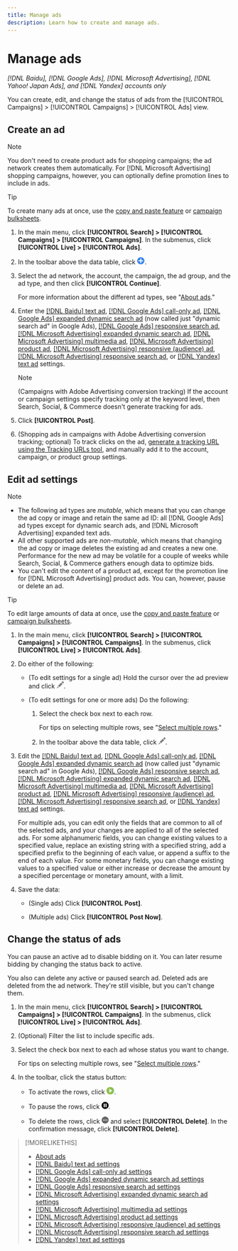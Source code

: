```yaml
---
title: Manage ads
description: Learn how to create and manage ads.
---
```

# Manage ads

*[!DNL Baidu], [!DNL Google Ads], [!DNL Microsoft Advertising], [!DNL Yahoo! Japan Ads], and [!DNL Yandex] accounts only*

You can create, edit, and change the status of ads from the [!UICONTROL Campaigns] > [!UICONTROL Campaigns] > [!UICONTROL Ads] view.

## Create an ad

>[!NOTE]
>
>You don't need to create product ads for shopping campaigns; the ad network creates them automatically. For [!DNL Microsoft Advertising] shopping campaigns, however, you can optionally define promotion lines to include in ads.

>[!TIP]
>
>To create many ads at once, use the [copy and paste feature](/help/search-social-commerce/campaign-management/campaigns/copy-paste.md) or [campaign bulksheets](/help/search-social-commerce/campaign-management/bulksheets/bulksheet-about.md).

1. In the main menu, click **[!UICONTROL Search] > [!UICONTROL Campaigns] > [!UICONTROL Campaigns]**. In the submenus, click **[!UICONTROL Live] > [!UICONTROL Ads]**.

1. In the toolbar above the data table, click ![Create](/help/search-social-commerce/assets/add.png "Create").

1. Select the ad network, the account, the campaign, the ad group, and the ad type, and then click **[!UICONTROL Continue]**.
   
   For more information about the different ad types, see "[About ads](ad-about.md)."

1. Enter the [[!DNL Baidu] text ad](ad-settings-baidu-text.md), [[!DNL Google Ads] call-only ad](ad-settings-google-call.md), [[!DNL Google Ads] expanded dynamic search ad](ad-settings-google-dsa.md) (now called just "dynamic search ad" in Google Ads), [[!DNL Google Ads] responsive search ad](ad-settings-google-rsa.md), [[!DNL Microsoft Advertising] expanded dynamic search ad](ad-settings-microsoft-dsa.md), [[!DNL Microsoft Advertising] multimedia ad](ad-settings-microsoft-multimedia.md), [[!DNL Microsoft Advertising] product ad](ad-settings-microsoft-product.md), [[!DNL Microsoft Advertising] responsive (audience) ad](ad-settings-microsoft-responsive.md), [[!DNL Microsoft Advertising] responsive search ad](ad-settings-microsoft-rsa.md), or [[!DNL Yandex] text ad](ad-settings-yandex-text.md) settings.
   
   >[!NOTE]
   >
   >(Campaigns with Adobe Advertising conversion tracking) If the account or campaign settings specify tracking only at the keyword level, then Search, Social, & Commerce doesn't generate tracking for ads.

1. Click **[!UICONTROL Post]**.

1. (Shopping ads in campaigns with Adobe Advertising conversion tracking; optional) To track clicks on the ad, [generate a tracking URL using the Tracking URLs tool](/help/search-social-commerce/tools/click-tracking-url-generate.md), and manually add it to the account, campaign, or product group settings.

## Edit ad settings

>[!NOTE]
>
>* The following ad types are *mutable*, which means that you can change the ad copy or image and retain the same ad ID: all [!DNL Google Ads] ad types except for dynamic search ads, and [!DNL Microsoft Advertising] expanded text ads.
>* All other supported ads are *non-mutable*, which means that changing the ad copy or image deletes the existing ad and creates a new one. Performance for the new ad may be volatile for a couple of weeks while Search, Social, & Commerce gathers enough data to optimize bids.
>* You can't edit the content of a product ad, except for the promotion line for [!DNL Microsoft Advertising] product ads. You can, however, pause or delete an ad.

>[!TIP]
>
>To edit large amounts of data at once, use the [copy and paste feature](/help/search-social-commerce/campaign-management/campaigns/copy-paste.md) or [campaign bulksheets](/help/search-social-commerce/campaign-management/bulksheets/bulksheet-about.md).

1. In the main menu, click **[!UICONTROL Search] > [!UICONTROL Campaigns] > [!UICONTROL Campaigns]**. In the submenus, click **[!UICONTROL Live] > [!UICONTROL Ads]**.

1. Do either of the following:
   
   * (To edit settings for a single ad) Hold the cursor over the ad preview and click ![Edit](/help/search-social-commerce/assets/edit.png "Edit").
   
   * (To edit settings for one or more ads) Do the following:
     
     1. Select the check box next to each row.
     
        For tips on selecting multiple rows, see "[Select multiple rows](/help/search-social-commerce/common-tasks/navigation-editing-selection/multiple-rows-select.md)."
     
     1. In the toolbar above the data table, click ![Edit](/help/search-social-commerce/assets/edit.png "Edit").

1. Edit the [[!DNL Baidu] text ad](ad-settings-baidu-text.md), [[!DNL Google Ads] call-only ad](ad-settings-google-call.md), [[!DNL Google Ads] expanded dynamic search ad](ad-settings-google-dsa.md) (now called just "dynamic search ad" in Google Ads), [[!DNL Google Ads] responsive search ad](ad-settings-google-rsa.md), [[!DNL Microsoft Advertising] expanded dynamic search ad](ad-settings-microsoft-dsa.md), [[!DNL Microsoft Advertising] multimedia ad](ad-settings-microsoft-multimedia.md), [[!DNL Microsoft Advertising] product ad](ad-settings-microsoft-product.md), [[!DNL Microsoft Advertising] responsive (audience) ad](ad-settings-microsoft-responsive.md), [[!DNL Microsoft Advertising] responsive search ad](ad-settings-microsoft-rsa.md), or [[!DNL Yandex] text ad](ad-settings-yandex-text.md) settings.

   For multiple ads, you can edit only the fields that are common to all of the selected ads, and your changes are applied to all of the selected ads. For some alphanumeric fields, you can change existing values to a specified value, replace an existing string with a specified string, add a specified prefix to the beginning of each value, or append a suffix to the end of each value. For some monetary fields, you can change existing values to a specified value or either increase or decrease the amount by a specified percentage or monetary amount, with a limit.

1. Save the data:

   * (Single ads) Click **[!UICONTROL Post]**.
   
   * (Multiple ads) Click **[!UICONTROL Post Now]**.

## Change the status of ads

You can pause an active ad to disable bidding on it. You can later resume bidding by changing the status back to active.

You also can delete any active or paused search ad. Deleted ads are deleted from the ad network. They're still visible, but you can't change them.

1. In the main menu, click **[!UICONTROL Search] > [!UICONTROL Campaigns] > [!UICONTROL Campaigns]**. In the submenus, click **[!UICONTROL Live] > [!UICONTROL Ads]**.

1. (Optional) Filter the list to include specific ads.

1. Select the check box next to each ad whose status you want to change.

   For tips on selecting multiple rows, see "[Select multiple rows](/help/search-social-commerce/common-tasks/navigation-editing-selection/multiple-rows-select.md)."

1. In the toolbar, click the status button:

   * To activate the rows, click ![Activate](/help/search-social-commerce/assets/activate.png "Activate").
   
   * To pause the rows, click ![Pause](/help/search-social-commerce/assets/pause.png "Pause").
   
   * To delete the rows, click ![More](/help/search-social-commerce/assets/more.png "More") and select **[!UICONTROL Delete]**. In the confirmation message, click **[!UICONTROL Delete]**.

>[!MORELIKETHIS]
>
>* [About ads](ad-about.md)
>* [[!DNL Baidu] text ad settings](ad-settings-baidu-text.md)
>* [[!DNL Google Ads] call-only ad settings](ad-settings-google-call.md)
>* [[!DNL Google Ads] expanded dynamic search ad settings](ad-settings-google-dsa.md)
>* [[!DNL Google Ads] responsive search ad settings](ad-settings-google-rsa.md)
>* [[!DNL Microsoft Advertising] expanded dynamic search ad settings](ad-settings-microsoft-dsa.md)
>* [[!DNL Microsoft Advertising] multimedia ad settings](ad-settings-microsoft-multimedia.md)
>* [[!DNL Microsoft Advertising] product ad settings](ad-settings-microsoft-product.md)
>* [[!DNL Microsoft Advertising] responsive (audience) ad settings](ad-settings-microsoft-responsive.md)
>* [[!DNL Microsoft Advertising] responsive search ad settings](ad-settings-microsoft-rsa.md)
>* [[!DNL Yandex] text ad settings](ad-settings-yandex-text.md)
